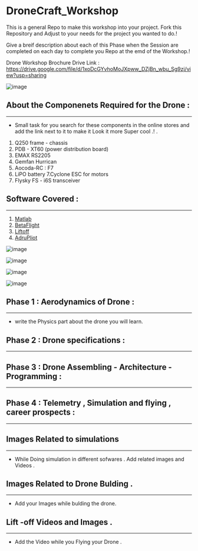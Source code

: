 # DroneCraft_Workshop

This is a general Repo to make this workshop into your project. Fork this Repository and Adjust to your needs for the project you wanted to do.!

Give a breif description about each of this Phase when the Session are  completed on each day to complete you Repo at the emd of the Workshop.!

Drone Workshop Brochure Drive Link : https://drive.google.com/file/d/1xoDcGYvhoMoJXpww_DZjBn_wbu_Sg9zj/view?usp=sharing 


![image](https://github.com/jaswanth-coder/DroneCraft_Workshop/assets/75730218/c80bfede-cd1d-44a9-a61c-8281b373efc0)


## About the Componenets Required for the Drone :
-------------------------

* Small task for you search for these components in the online stores and add the link next to it to make it Look it more Super cool .! .
  
1. Q250 frame - chassis 
2. PDB - XT60 (power distribution board)
3. EMAX RS2205 
4. Gemfan Hurrican 
5. Aocoda-RC : F7 
6. LiPO battery 
7.Cyclone ESC for motors 
8. Flysky FS - i6S transceiver

## Software Covered :
----------------------

1. [Matlab](https://in.mathworks.com/products/matlab.html?requestedDomain=)
2. [BetaFlight](https://betaflight.com/)
3. [Liftoff](https://www.liftoff-game.com/)
5. [AdruPliot](https://ardupilot.org/)


![image](https://github.com/jaswanth-coder/DroneCraft_Workshop/assets/75730218/43706be8-1cb1-4fc0-a0bf-5073f237db85)


![image](https://github.com/jaswanth-coder/DroneCraft_Workshop/assets/75730218/8f52b4f3-1a62-4a00-a7d4-ae9e0fa9eed4)


![image](https://github.com/jaswanth-coder/DroneCraft_Workshop/assets/75730218/82aac7c1-a07b-4e79-bb0e-61d97d3dd96d)


![image](https://github.com/jaswanth-coder/DroneCraft_Workshop/assets/75730218/ed0227e1-bc58-426b-be7f-5fa97f904323)




## Phase 1 : Aerodynamics of Drone :

------------

* write the Physics part about the drone you will learn.



## Phase 2 : Drone specifications :
------------------


## Phase 3 : Drone Assembling - Architecture - Programming :
------------------------


## Phase 4 : Telemetry , Simulation and flying , career prospects :
-----------------------------



## Images Related to simulations
-----------------------------
* While Doing simulation in different sofwares . Add related images and Videos .



## Images Related to Drone Bulding .
------------------

* Add your Images while bulding the drone.



## Lift -off Videos and Images .
----------------------
* Add the Video while you Flying your Drone .


